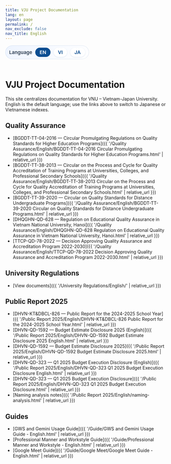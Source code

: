 ```yaml
---
title: VJU Project Documentation
lang: en
layout: page
permalink: /
nav_exclude: false
nav_title: English
---
```


<style>
  .language-switcher {
    display: inline-flex;
    align-items: center;
    gap: 0.6rem;
    padding: 0.45rem 0.75rem;
    border-radius: 999px;
    background: linear-gradient(135deg, #eef4ff 0%, #ffffff 100%);
    box-shadow: inset 0 0 0 1px rgba(11, 77, 145, 0.12);
    margin: 0 0 1.5rem;
    font-size: 0.95rem;
  }

  .language-switcher span {
    font-weight: 600;
    color: #2d3e52;
  }

  .language-switcher a,
  .language-switcher strong {
    padding: 0.3rem 0.85rem;
    border-radius: 999px;
    text-decoration: none;
    font-weight: 600;
  }

  .language-switcher a {
    color: #0b4d91;
    background: #ffffff;
    box-shadow: 0 1px 3px rgba(11, 77, 145, 0.15);
    transition: background 0.15s ease, color 0.15s ease, box-shadow 0.15s ease;
  }

  .language-switcher a:hover,
  .language-switcher a:focus-visible {
    background: #0b4d91;
    color: #ffffff;
    box-shadow: 0 4px 10px rgba(11, 77, 145, 0.2);
  }

  .language-switcher strong {
    color: #ffffff;
    background: #0b4d91;
  }

  details.collection-toggle {
    margin-top: 1.1rem;
    border-radius: 12px;
    border: 1px solid rgba(11, 77, 145, 0.12);
    background: #f7fbff;
    padding: 0.75rem 1rem;
  }

  details.collection-toggle summary {
    cursor: pointer;
    font-weight: 600;
    color: #0b4d91;
    list-style: none;
  }

  details.collection-toggle summary::-webkit-details-marker {
    display: none;
  }

  details.collection-toggle[open] {
    box-shadow: 0 8px 20px rgba(11, 77, 145, 0.12);
  }

  .collection-toggle__body {
    margin-top: 0.7rem;
  }

  .collection-toggle__body .document-list {
    margin: 0;
    padding-left: 1.1rem;
  }

  .collection-toggle__body .document-list li {
    margin-bottom: 0.4rem;
  }
</style>

<div class="language-switcher" role="navigation" aria-label="Language switcher">
  <span>Language</span>
  <strong>EN</strong>
  <a href="{{ '/vi/' | relative_url }}">VI</a>
  <a href="{{ '/ja/' | relative_url }}">JA</a>
</div>

# VJU Project Documentation

This site centralizes documentation for VNU – Vietnam-Japan University. English is the default language; use the links above to switch to Japanese or Vietnamese indexes.

## Quality Assurance

- [BGDDT-TT-04-2016 — Circular Promulgating Regulations on Quality Standards for Higher Education Programs]({{ '/Quality Assurance/English/BGDDT-TT-04-2016 Circular Promulgating Regulations on Quality Standards for Higher Education Programs.html' | relative_url }})
- [BGDDT-TT-38-2013 — Circular on the Process and Cycle for Quality Accreditation of Training Programs at Universities, Colleges, and Professional Secondary Schools]({{ '/Quality Assurance/English/BGDDT-TT-38-2013 Circular on the Process and Cycle for Quality Accreditation of Training Programs at Universities, Colleges, and Professional Secondary Schools.html' | relative_url }})
- [BGDDT-TT-39-2020 — Circular on Quality Standards for Distance Undergraduate Programs]({{ '/Quality Assurance/English/BGDDT-TT-39-2020 Circular on Quality Standards for Distance Undergraduate Programs.html' | relative_url }})
- [DHQGHN-QD-628 — Regulation on Educational Quality Assurance in Vietnam National University, Hanoi]({{ '/Quality Assurance/English/DHQGHN-QD-628 Regulation on Educational Quality Assurance in Vietnam National University, Hanoi.html' | relative_url }})
- [TTCP-QD-78-2022 — Decision Approving Quality Assurance and Accreditation Program 2022-2030]({{ '/Quality Assurance/English/TTCP-QD-78-2022 Decision Approving Quality Assurance and Accreditation Program 2022-2030.html' | relative_url }})

## University Regulations

- [View documents]({{ '/University Regulations/English/' | relative_url }})

## Public Report 2025

- [DHVN-KT&DBCL-826 — Public Report for the 2024-2025 School Year]({{ '/Public Report 2025/English/DHVN-KT&DBCL-826 Public Report for the 2024-2025 School Year.html' | relative_url }})
- [DHVN-QD-1592 — Budget Estimate Disclosure 2025 (English)]({{ '/Public Report 2025/English/DHVN-QD-1592 Budget Estimate Disclosure 2025 English.html' | relative_url }})
- [DHVN-QD-1592 — Budget Estimate Disclosure 2025]({{ '/Public Report 2025/English/DHVN-QD-1592 Budget Estimate Disclosure 2025.html' | relative_url }})
- [DHVN-QD-323 — Q1 2025 Budget Execution Disclosure (English)]({{ '/Public Report 2025/English/DHVN-QD-323 Q1 2025 Budget Execution Disclosure English.html' | relative_url }})
- [DHVN-QD-323 — Q1 2025 Budget Execution Disclosure]({{ '/Public Report 2025/English/DHVN-QD-323 Q1 2025 Budget Execution Disclosure.html' | relative_url }})
- [Naming analysis notes]({{ '/Public Report 2025/English/naming-analysis.html' | relative_url }})

## Guides

- [GWS and Gemini Usage Guide]({{ '/Guide/GWS and Gemini Usage Guide - English.html' | relative_url }})
- [Professional Manner and Workstyle Guide]({{ '/Guide/Professional Manner and Workstyle - English.html' | relative_url }})
- [Google Meet Guide]({{ '/Guide/Google Meet/Google Meet Guide - English.html' | relative_url }})
